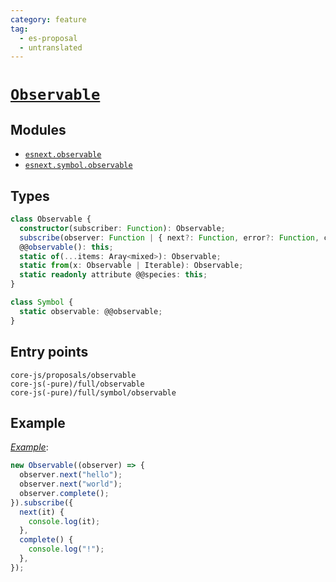 ```yaml
---
category: feature
tag:
  - es-proposal
  - untranslated
---
```


# [`Observable`](https://github.com/zenparsing/es-observable)

## Modules

- [`esnext.observable`](https://github.com/zloirock/core-js/blob/master/packages/core-js/modules/esnext.observable.js)
- [`esnext.symbol.observable`](https://github.com/zloirock/core-js/blob/master/packages/core-js/modules/esnext.symbol.observable.js)

## Types

```ts
class Observable {
  constructor(subscriber: Function): Observable;
  subscribe(observer: Function | { next?: Function, error?: Function, complete?: Function }): Subscription;
  @@observable(): this;
  static of(...items: Aray<mixed>): Observable;
  static from(x: Observable | Iterable): Observable;
  static readonly attribute @@species: this;
}

class Symbol {
  static observable: @@observable;
}
```

## Entry points

```
core-js/proposals/observable
core-js(-pure)/full/observable
core-js(-pure)/full/symbol/observable
```

## Example

[_Example_](https://goo.gl/1LDywi):

```js
new Observable((observer) => {
  observer.next("hello");
  observer.next("world");
  observer.complete();
}).subscribe({
  next(it) {
    console.log(it);
  },
  complete() {
    console.log("!");
  },
});
```
